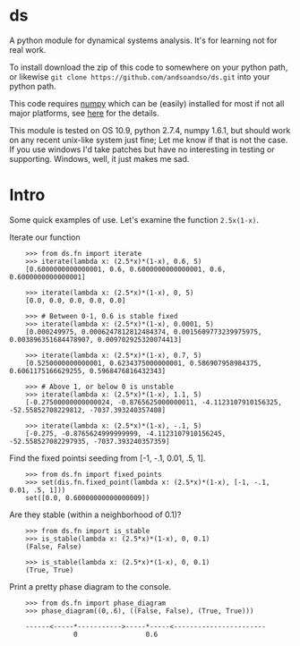 ds
==

A python module for dynamical systems analysis.  It's for learning not for real work.

To install download the zip of this code to somewhere on your python path, or likewise `git clone https://github.com/andsoandso/ds.git` into your python path.

This code requires [numpy](http://www.numpy.org/) which can be (easily) installed for most if not all major platforms, see [here](http://www.scipy.org/scipylib/download.html) for the details.

This module is tested on OS 10.9, python 2.7.4, numpy 1.6.1, but should work on any recent unix-like system just fine; Let me know if that is not the case.  If you use windows I'd take patches but have no interesting in testing or supporting.  Windows, well, it just makes me sad.

Intro
=====

Some quick examples of use.  Let's examine the function `2.5x(1-x)`.

Iterate our function

        >>> from ds.fn import iterate
        >>> iterate(lambda x: (2.5*x)*(1-x), 0.6, 5)
        [0.6000000000000001, 0.6, 0.6000000000000001, 0.6, 0.6000000000000001]

        >>> iterate(lambda x: (2.5*x)*(1-x), 0, 5)
        [0.0, 0.0, 0.0, 0.0, 0.0]

        >>> # Between 0-1, 0.6 is stable fixed
        >>> iterate(lambda x: (2.5*x)*(1-x), 0.0001, 5)
        [0.000249975, 0.0006247812812484374, 0.0015609773239975975, 0.003896351684478907, 0.009702925320074413]
       
        >>> iterate(lambda x: (2.5*x)*(1-x), 0.7, 5)
        [0.5250000000000001, 0.6234375000000001, 0.586907958984375, 0.6061175166629255, 0.5968476816432343] 
    
        >>> # Above 1, or below 0 is unstable
        >>> iterate(lambda x: (2.5*x)*(1-x), 1.1, 5)
        [-0.27500000000000024, -0.8765625000000011, -4.1123107910156325, -52.55852708229812, -7037.393240357408]

        >>> iterate(lambda x: (2.5*x)*(1-x), -.1, 5)
        [-0.275, -0.8765624999999999, -4.1123107910156245, -52.558527082297935, -7037.393240357359] 

Find the fixed pointsi seeding from [-1, -.1, 0.01, .5, 1].

        >>> from ds.fn import fixed_points
        >>> set(dis.fn.fixed_point(lambda x: (2.5*x)*(1-x), [-1, -.1, 0.01, .5, 1]))
        set([0.0, 0.60000000000000009])

Are they stable (within a neighborhood of 0.1)?
        
        >>> from ds.fn import is_stable
        >>> is_stable(lambda x: (2.5*x)*(1-x), 0, 0.1)
        (False, False)

        >>> is_stable(lambda x: (2.5*x)*(1-x), 0, 0.1)
        (True, True)

Print a pretty phase diagram to the console.

        >>> from ds.fn import phase_diagram
        >>> phase_diagram((0,.6), ((False, False), (True, True)))

        ------<-----*----------->-----*-----<-----------------------
                    0                 0.6


